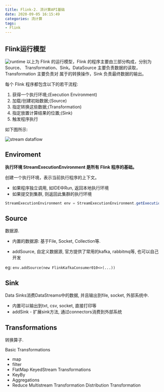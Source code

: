 ```yaml
---
title: Flink-2. 流计算API基础
date: 2020-09-05 16:15:49
categories: 流计算
tags: 
- Flink
---
```


## Flink运行模型

![runtime](https://tva1.sinaimg.cn/large/007S8ZIlly1gj7lszqn0xj30jg04i74i.jpg)
以上为 Flink 的运行模型，Flink 的程序主要由三部分构成，分别为 Source、 Transformation、Sink。DataSource 主要负责数据的读取，Transformation 主要负责对 属于的转换操作，Sink 负责最终数据的输出。

每个 Flink 程序都包含以下的若干流程:

1. 获得一个执行环境;(Execution Environment)
2. 加载/创建初始数据;(Source)
3. 指定转换这些数据;(Transformation)
4. 指定放置计算结果的位置;(Sink)
5. 触发程序执行

如下图所示:
<!--more-->
![stream dataflow](https://tva1.sinaimg.cn/large/007S8ZIlly1gj7ls5f2oej30hl0dswfz.jpg)

## Enviroment

**执行环境 StreamExecutionEnvironment 是所有 Flink 程序的基础。**

创建一个执行环境，表示当前执行程序的上下文。

* 如果程序独立调用, 如IDE中Run, 返回本地执行环境
* 如果提交到集群, 则返回此集群的执行环境

```java
StreamExecutionEnvironment env = StreamExecutionEnvironment.getExecutionEnvironment();
```

## Source

数据源.

* 内置的数据源: 基于File, Socket, Collection等.

* addSource, 自定义数据源, 官方提供了常用的kafka, rabbitmq等, 也可以自己开发

eg: `env.addSource(new FlinkKafkaConsumer010<>(...))`

## Sink

Data Sinks消费DataStreams中的数据, 并且输出到file, socket, 外部系统中.

* 内置可以输出到txt, csv, socket, 直接打印等
* addSink - 扩展sink方法, 通过connectors消费到外部系统

## Transformations

转换算子.

Basic Transformations 
  * map
  * filter
  * FlatMap
KeyedStream Transformations
  * KeyBy
  * Aggregations
  * Reduce
Multistream Transformation
Distribution Transformation
